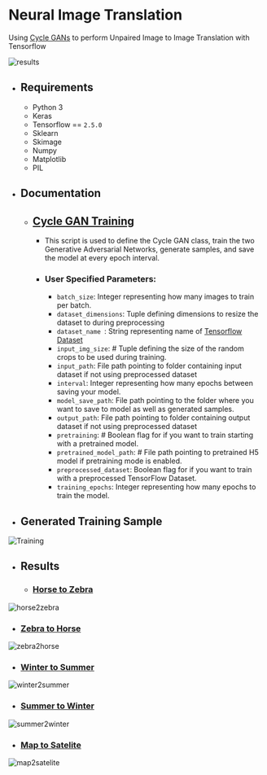 # Neural Image Translation
Using [Cycle GANs](https://arxiv.org/abs/1703.10593) to perform Unpaired Image to Image Translation with Tensorflow


![results](https://i.imgur.com/ASDqrJH.jpeg)

* ## Requirements
  * Python 3
  * Keras
  * Tensorflow == ```2.5.0```
  * Sklearn
  * Skimage
  * Numpy
  * Matplotlib
  * PIL

* ## Documentation
  * ## [Cycle GAN Training](https://nbviewer.org/github/vee-upatising/Neural-Image-Translation/blob/main/Cycle%20GAN%20Training.ipynb)
      * This script is used to define the Cycle GAN class, train the two Generative Adversarial Networks, generate samples, and save the model at every epoch interval.

      * ### User Specified Parameters:
          * ```batch_size```: Integer representing how many images to train per batch.
          * ```dataset_dimensions```: Tuple defining dimensions to resize the dataset to during preprocessing
          * ```dataset_name ```: String representing name of [Tensorflow Dataset](https://www.tensorflow.org/datasets/catalog/cycle_gan)
          * ```input_img_size```: # Tuple defining the size of the random crops to be used during training.
          * ```input_path```: File path pointing to folder containing input dataset if not using preprocessed dataset
          * ```interval```: Integer representing how many epochs between saving your model.
          * ```model_save_path```: File path pointing to the folder where you want to save to model as well as generated samples.
          * ```output_path```: File path pointing to folder containing output dataset if not using preprocessed dataset
          * ```pretraining```: # Boolean flag for if you want to train starting with a pretrained model.
          * ```pretrained_model_path```: # File path pointing to pretrained H5 model if pretraining mode is enabled.
          * ```preprocessed_dataset```: Boolean flag for if you want to train with a preprocessed TensorFlow Dataset.
          * ```training_epochs```: Integer representing how many epochs to train the model.

* ## Generated Training Sample
![Training](https://i.imgur.com/GsIg9wx.png)

* ## Results
  *  ### [Horse to Zebra](https://www.tensorflow.org/datasets/catalog/cycle_gan#cycle_ganhorse2zebra)
 ![horse2zebra](https://i.imgur.com/GBeZUsT.jpg)
   *  ### [Zebra to Horse](https://www.tensorflow.org/datasets/catalog/cycle_gan#cycle_ganhorse2zebra)
 ![zebra2horse](https://i.imgur.com/AAKS1zL.jpg)
   *  ### [Winter to Summer](https://www.tensorflow.org/datasets/catalog/cycle_gan#cycle_gansummer2winter_yosemite)
 ![winter2summer](https://i.imgur.com/idCqJuL.png)
   *  ### [Summer to Winter](https://www.tensorflow.org/datasets/catalog/cycle_gan#cycle_gansummer2winter_yosemite)
 ![summer2winter](https://i.imgur.com/daww4kv.jpg)
   *  ### [Map to Satelite](https://www.tensorflow.org/datasets/catalog/cycle_gan#cycle_ganmaps)
 ![map2satelite](https://i.imgur.com/0LiLVeH.jpg)
